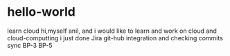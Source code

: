 # hello-world
learn cloud
hi,myself anil, and i would like to learn and work on cloud and cloud-computting
i just done Jira git-hub integration and checking commits sync 
BP-3
BP-5
